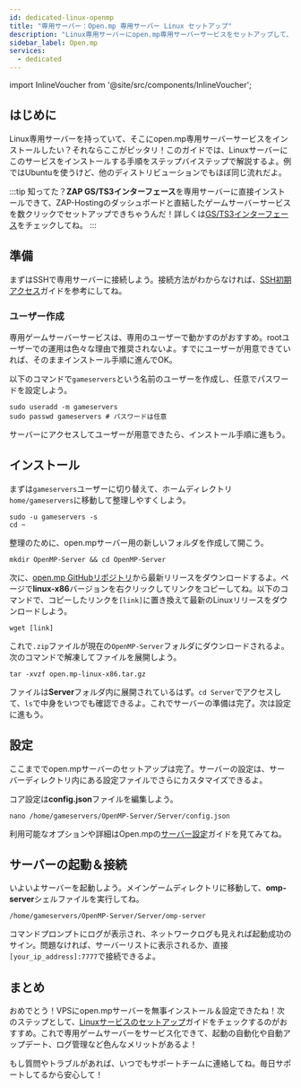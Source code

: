 ```yaml
---
id: dedicated-linux-openmp
title: "専用サーバー：Open.mp 専用サーバー Linux セットアップ"
description: "Linux専用サーバーにopen.mp専用サーバーサービスをセットアップして、スムーズなゲームサーバーのホスティングと管理を実現しよう → 今すぐ詳しくチェック"
sidebar_label: Open.mp
services:
  - dedicated
---
```


import InlineVoucher from '@site/src/components/InlineVoucher';

## はじめに
Linux専用サーバーを持っていて、そこにopen.mp専用サーバーサービスをインストールしたい？それならここがピッタリ！このガイドでは、Linuxサーバーにこのサービスをインストールする手順をステップバイステップで解説するよ。例ではUbuntuを使うけど、他のディストリビューションでもほぼ同じ流れだよ。

:::tip
知ってた？**ZAP GS/TS3インターフェース**を専用サーバーに直接インストールできて、ZAP-Hostingのダッシュボードと直結したゲームサーバーサービスを数クリックでセットアップできちゃうんだ！詳しくは[GS/TS3インターフェース](dedicated-linux-gs-interface.md)をチェックしてね。
:::

<InlineVoucher />

## 準備

まずはSSHで専用サーバーに接続しよう。接続方法がわからなければ、[SSH初期アクセス](dedicated-linux-ssh.md)ガイドを参考にしてね。

### ユーザー作成

専用ゲームサーバーサービスは、専用のユーザーで動かすのがおすすめ。rootユーザーでの運用は色々な理由で推奨されないよ。すでにユーザーが用意できていれば、そのままインストール手順に進んでOK。

以下のコマンドで`gameservers`という名前のユーザーを作成し、任意でパスワードを設定しよう。

```
sudo useradd -m gameservers
sudo passwd gameservers # パスワードは任意
```

サーバーにアクセスしてユーザーが用意できたら、インストール手順に進もう。

## インストール

まずは`gameservers`ユーザーに切り替えて、ホームディレクトリ`home/gameservers`に移動して整理しやすくしよう。
```
sudo -u gameservers -s
cd ~
```

整理のために、open.mpサーバー用の新しいフォルダを作成して開こう。
```
mkdir OpenMP-Server && cd OpenMP-Server
```

次に、[open.mp GitHubリポジトリ](https://github.com/openmultiplayer/open.mp/releases)から最新リリースをダウンロードするよ。ページで**linux-x86**バージョンを右クリックしてリンクをコピーしてね。以下のコマンドで、コピーしたリンクを`[link]`に置き換えて最新のLinuxリリースをダウンロードしよう。
```
wget [link]
```

これで`.zip`ファイルが現在の`OpenMP-Server`フォルダにダウンロードされるよ。次のコマンドで解凍してファイルを展開しよう。
```
tar -xvzf open.mp-linux-x86.tar.gz
```

ファイルは**Server**フォルダ内に展開されているはず。`cd Server`でアクセスして、`ls`で中身をいつでも確認できるよ。これでサーバーの準備は完了。次は設定に進もう。

## 設定

ここまででopen.mpサーバーのセットアップは完了。サーバーの設定は、サーバーディレクトリ内にある設定ファイルでさらにカスタマイズできるよ。

コア設定は**config.json**ファイルを編集しよう。
```
nano /home/gameservers/OpenMP-Server/Server/config.json
```

利用可能なオプションや詳細はOpen.mpの[サーバー設定](openmp-configuration.md)ガイドを見てみてね。

## サーバーの起動＆接続

いよいよサーバーを起動しよう。メインゲームディレクトリに移動して、**omp-server**シェルファイルを実行してね。
```
/home/gameservers/OpenMP-Server/Server/omp-server
```

コマンドプロンプトにログが表示され、ネットワークログも見えれば起動成功のサイン。問題なければ、サーバーリストに表示されるか、直接`[your_ip_address]:7777`で接続できるよ。

## まとめ

おめでとう！VPSにopen.mpサーバーを無事インストール＆設定できたね！次のステップとして、[Linuxサービスのセットアップ](dedicated-linux-create-gameservice.md)ガイドをチェックするのがおすすめ。これで専用ゲームサーバーをサービス化できて、起動の自動化や自動アップデート、ログ管理など色んなメリットがあるよ！

もし質問やトラブルがあれば、いつでもサポートチームに連絡してね。毎日サポートしてるから安心して！

<InlineVoucher />